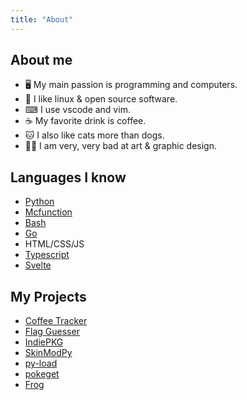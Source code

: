 ```yaml
---
title: "About"
---
```


## About me

-   🖥 My main passion is programming and computers.
-   🐧 I like linux & open source software.
-   ⌨ I use vscode and vim.
-   ☕ My favorite drink is coffee.
-   🐱 I also like cats more than dogs.
-   🤷‍♀️ I am very, very bad at art & graphic design.

## Languages I know

-   [Python](https://python.org)
-   [Mcfunction](https://minecraft.net)
-   [Bash](https://www.gnu.org/software/bash/)
-   [Go](https://go.dev/)
-   HTML/CSS/JS
-   [Typescript](https://www.typescriptlang.org/)
-   [Svelte](https://svelte.dev/)

## My Projects

-   [Coffee Tracker](https://github.com/talwat/coffee-tracker)
-   [Flag Guesser](https://github.com/talwat/flag-guesser)
-   [IndiePKG](https://github.com/talwat/indiepkg)
-   [SkinModPy](https://github.com/talwat/skinmodpy)
-   [py-load](https://github.com/talwat/py-load)
-   [pokeget](https://github.com/talwat/pokeget)
-   [Frog](https://github.com/talwat/frog)
